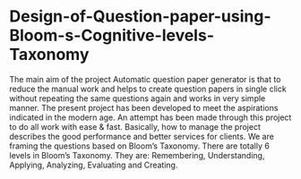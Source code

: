 # Design-of-Question-paper-using-Bloom-s-Cognitive-levels-Taxonomy
The main aim of the project Automatic question paper generator is that to  reduce the manual work and helps to create question papers in single click without repeating  the same questions again and works in very simple manner. The present project has been  developed to meet the aspirations indicated in the modern age. An attempt has been made through this project to do all work with ease &amp; fast. Basically, how to manage the project  describes the good performance and better services for clients. We are framing the questions based on Bloom’s Taxonomy. There are totally 6 levels in Bloom’s Taxonomy. They are: Remembering,  Understanding, Applying, Analyzing, Evaluating and Creating. 
